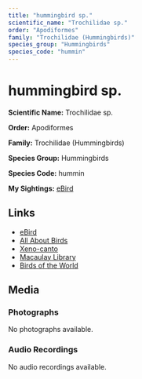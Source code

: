 ```yaml
---
title: "hummingbird sp."
scientific_name: "Trochilidae sp."
order: "Apodiformes"
family: "Trochilidae (Hummingbirds)"
species_group: "Hummingbirds"
species_code: "hummin"
---
```


# hummingbird sp.

**Scientific Name:** Trochilidae sp.

**Order:** Apodiformes

**Family:** Trochilidae (Hummingbirds)

**Species Group:** Hummingbirds

**Species Code:** hummin

**My Sightings:** [eBird](https://ebird.org/lifelist?r=world&time=life&spp=hummin)

## Links
* [eBird](https://ebird.org/species/hummin) 
* [All About Birds](https://www.allaboutbirds.org/guide/hummin) 
* [Xeno-canto](https://www.xeno-canto.org/species/trochilidae-sp.) 
* [Macaulay Library](https://search.macaulaylibrary.org/catalog?taxonCode=hummin&sort=rating_rank_desc)
* [Birds of the World](https://birdsoftheworld.org/bow/species/hummin)

## Media
### Photographs
No photographs available.

### Audio Recordings
No audio recordings available.
